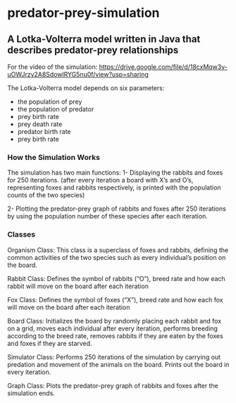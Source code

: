 # predator-prey-simulation
## A Lotka-Volterra model written in Java that describes predator-prey relationships

For the video of the simulation: https://drive.google.com/file/d/18cxMqw3v-uOWJrzy2A8SdowlRYG5nu0f/view?usp=sharing

The Lotka-Volterra model depends on six parameters: 
* the population of prey
* the population of predator
* prey birth rate
* prey death rate
* predator birth rate
* prey birth rate

### How the Simulation Works

The simulation has two main functions:
1- Displaying the rabbits and foxes for 250 iterations. (after every iteration a board with X’s and O’s, representing foxes and rabbits respectively, is printed with the population counts of the two species)

2- Plotting the predator-prey graph of rabbits and foxes after 250 iterations by using the population number of these species after each iteration.

### Classes
Organism Class: This class is a superclass of foxes and rabbits, defining the common activities of the two species such as every individual’s position on the board.

Rabbit Class: Defines the symbol of rabbits (“O”), breed rate and how each rabbit will move on the board after each iteration

Fox Class: Defines the symbol of foxes (“X”), breed rate and how each fox will move on the board after each iteration

Board Class: Initializes the board by randomly placing each rabbit and fox on a grid, moves each individual after every iteration, performs breeding according to the breed rate, removes rabbits if they are eaten by the foxes and foxes if they are starved.

Simulator Class: Performs 250 iterations of the simulation by carrying out predation and movement of the animals on the board. Prints out the board in every iteration.

Graph Class: Plots the predator-prey graph of rabbits and foxes after the simulation ends.
